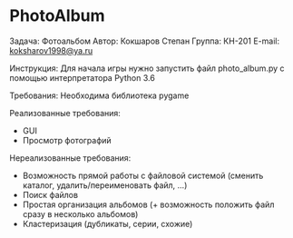 # PhotoAlbum

Задача: Фотоальбом
Автор: Кокшаров Степан
Группа: КН-201
E-mail: koksharov1998@ya.ru

Инструкция:
Для начала игры нужно запустить файл photo_album.py с помощью интерпретатора Python 3.6

Требования:
Необходима библиотека pygame

Реализованные требования:
- GUI
- Просмотр фотографий


Нереализованные требования:
- Возможность прямой работы с файловой системой (сменить каталог, удалить/переименовать файл, …)
- Поиск файлов
- Простая организация альбомов (+ возможность положить файл сразу в несколько альбомов)
- Кластеризация (дубликаты, серии, схожие)